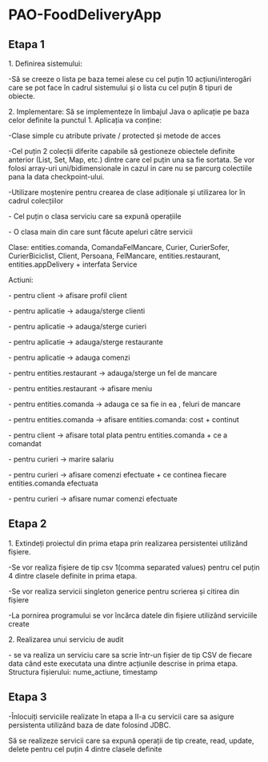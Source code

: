 # PAO-FoodDeliveryApp
<h2>Etapa 1 </h2>
<p>1. Definirea sistemului:</p>
<p>-Să se creeze o lista pe baza temei alese cu cel puțin 10 acțiuni/interogări care se pot face în cadrul sistemului și o lista cu cel puțin 8 tipuri de obiecte.</p>
<p>2. Implementare: Să se implementeze în limbajul Java o aplicație pe baza celor definite la punctul 1. Aplicația va conține:</p>
<p>-Clase simple cu atribute private / protected și metode de acces</p>
<p>-Cel puțin 2 colecții diferite capabile să gestioneze obiectele definite anterior (List, Set, Map, etc.) dintre care cel puțin una sa fie sortata. Se vor folosi array-uri uni/bidimensionale in cazul in care nu se parcurg colectiile pana la data checkpoint-ului.</p>
<p>-Utilizare moștenire pentru crearea de clase adiționale și utilizarea lor în cadrul colecțiilor</p>
<p>- Cel puțin o clasa serviciu care sa expună operațiile</p>
<p>- O clasa main din care sunt făcute apeluri către servicii</p>

<p></p>
<p></p>
<p>Clase: entities.comanda, ComandaFelMancare, Curier, CurierSofer, CurierBiciclist, Client, Persoana, FelMancare, entities.restaurant, entities.appDelivery + interfata Service</p>
<p>Actiuni:</p>
<p>- pentru client -> afisare profil client</p>
<p>- pentru aplicatie -> adauga/sterge clienti</p>
<p>- pentru aplicatie -> adauga/sterge curieri</p>
<p>- pentru aplicatie -> adauga/sterge restaurante</p>
<p>- pentru aplicatie -> adauga comenzi</p>
<p>- pentru entities.restaurant -> adauga/sterge un fel de mancare</p>
<p>- pentru entities.restaurant -> afisare meniu</p>
<p>- pentru entities.comanda -> adauga ce sa fie in ea , feluri de mancare</p>
<p>- pentru entities.comanda -> afisare entities.comanda: cost + continut</p>
<p>- pentru client -> afisare total plata pentru entities.comanda + ce a comandat</p>
<p>- pentru curieri -> marire salariu</p>
<p>- pentru curieri -> afisare comenzi efectuate + ce continea fiecare entities.comanda efectuata</p>
<p>- pentru curieri -> afisare numar comenzi efectuate</p>
<h2>Etapa 2 </h2>
<p>1. Extindeți proiectul din prima etapa prin realizarea persistentei utilizând fișiere.</p>
<p>-Se vor realiza fișiere de tip csv 1(comma separated values) pentru cel puțin 4 dintre clasele definite in prima etapa.</p>
<p>-Se vor realiza servicii singleton generice pentru scrierea și citirea din fișiere</p>
<p>-La pornirea programului se vor încărca datele din fișiere utilizând serviciile create</p>

<p>2. Realizarea unui serviciu de audit</p>
<p>- se va realiza un serviciu care sa scrie într-un fișier de tip CSV de fiecare data când este executata una dintre acțiunile descrise in prima etapa. Structura fișierului: nume_actiune, timestamp</p>

<h2>Etapa 3 </h2>
<p>-Înlocuiți serviciile realizate în etapa a II-a cu servicii care sa asigure persistenta utilizând baza de date folosind JDBC.</p>
<p> Să se realizeze servicii care sa expună operații de tip create, read, update, delete pentru cel puțin 4 dintre clasele definite</p>

